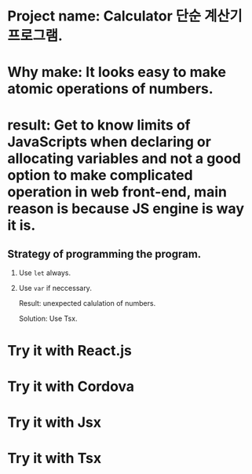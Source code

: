 # Project name: Calculator 단순 계산기 프로그램.

# Why make: It looks easy to make atomic operations of numbers.

# result: Get to know limits of JavaScripts when declaring or allocating variables and not a good option to make complicated operation in web front-end, main reason is because JS engine is way it is.

## Strategy of programming the program.

1. Use ```let``` always.
2. Use ```var``` if neccessary.

   Result: unexpected calulation of numbers.

   Solution: Use Tsx.

# Try it with React.js
# Try it with Cordova
# Try it with Jsx
# Try it with Tsx
